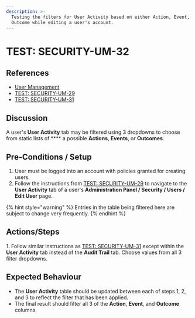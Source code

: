 ```yaml
---
description: >-
  Testing the filters for User Activity based on either Action, Event, or
  Outcome while editing a user's account.
---
```


# TEST: SECURITY-UM-32

## References

* [User Management](../../../../../../operations/system-administration/security-administration/user-management.md)
* [TEST: SECURITY-UM-29](test-security-um-29.md)
* [TEST: SECURITY-UM-31](test-security-um-31.md)

## Discussion

A user's **User Activity** tab may be filtered using 3 dropdowns to choose from static lists of **** a possible **Actions**, **Events**, or **Outcomes**.

## Pre-Conditions / Setup

1. User must be logged into an account with policies granted for creating users.
2. Follow the instructions from [TEST: SECURITY-UM-29](test-security-um-29.md) to navigate to the **User Activity** tab of a user's **Administration Panel / Security / Users / Edit User** page.

{% hint style="warning" %}
Entries in the table being filtered here are subject to change very frequently.
{% endhint %}

## Actions/Steps

1\. Follow similar instructions as [TEST: SECURITY-UM-31](test-security-um-31.md) except within the **User Activity** tab instead of the **Audit Trail** tab. Choose values from all 3 filter dropdowns.

## Expected Behaviour

* The **User Activity** table should be updated between each of steps 1, 2, and 3 to reflect the filter that has been applied.
* The final result should filter all 3 of the **Action**, **Event**, and **Outcome** columns.&#x20;

